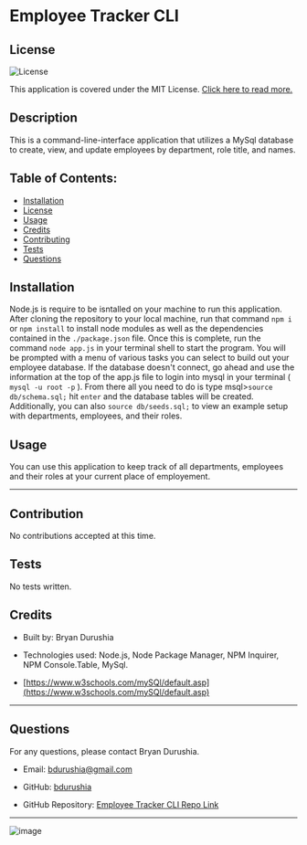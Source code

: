 # Employee Tracker CLI
  ## License
  ![License](https://img.shields.io/badge/license-MIT-green) 

 This application is covered under the MIT License. [Click here to read more.](https://choosealicense.com/licenses/mit/)

  ## Description
  This is a command-line-interface application that utilizes a MySql database to create, view, and update employees by department, role title, and names.

  ## Table of Contents:
  - [Installation](#installation)
  - [License](#license)
  - [Usage](#usage)
  - [Credits](#credits)
  - [Contributing](#contribution)
  - [Tests](#tests)
  - [Questions](#questions)

  ## Installation
  Node.js is require to be isntalled on your machine to run this application. After cloning the repository to your local machine, run that command `npm i` or `npm install` to install node modules as well as the dependencies contained in the `./package.json` file. Once this is complete, run the command `node app.js` in your terminal shell to start the program. You will be prompted with a menu of various tasks you can select to build out your employee database. If the database doesn't connect, go ahead and use the information at the top of the app.js file to login into mysql in your terminal ( `mysql -u root -p` ). From there all you need to do is type msql>`source db/schema.sql;` hit `enter` and the database tables will be created. Additionally, you can also `source db/seeds.sql;` to view an example setup with departments, employees, and their roles.

  ## Usage
  You can use this application to keep track of all departments, employees and their roles at your current place of employement.

  ---

  ## Contribution
  No contributions accepted at this time.

  ## Tests
  No tests written.

  ## Credits
  - Built by: Bryan Durushia

  - Technologies used: Node.js, Node Package Manager, NPM Inquirer, NPM Console.Table, MySql.

  - [https://www.w3schools.com/mySQl/default.asp](https://www.w3schools.com/mySQl/default.asp)

  ---

  ## Questions
  For any questions, please contact Bryan Durushia.

  * Email: [bdurushia@gmail.com](mailto:bdurushia@gmail.com)

  * GitHub: [bdurushia](https://github.com/bdurushia)

  * GitHub Repository: [Employee Tracker CLI Repo Link](https://github.com/bdurushia/employee-tracker)
  
  ---

  ![image](https://user-images.githubusercontent.com/76260457/158050867-75a82b59-4629-4a3e-be4a-82b2a05038da.png)
  

